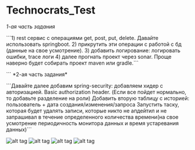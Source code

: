 # Technocrats_Test
*1-ая часть задания*

<p>```1) rest сервис с операциями get, post, put, delete. Давайте использовать springboot.
2) прикрутить эти операции с работой с бд (данные на свое усмотрение).
3) добавить логирование: логировать ошибки, trace логи
4) далее прогнать проект через sonar.
Проще наверно будет собирать проект maven или gradle.```</p>
```
*2-ая часть задания*
<p>```Давайте далее добавим spring-security: добавляем хидер с авторизацией. Basic authorization header. (Если все пойдет нормально, то добавьте разделение на роли)
Добавить вторую таблицу с историей: пользователь + дата создания/изменения/запроса
Запустить таску, которая будет удалять записи, которые никто не апдейтил и не запрашивал в течение определенного количества времени(на свое усмотрение периодичность монитора данных и время устаревания данных)```</p>

![alt tag](https://i.imgur.com/Yi9XRlk.png)
![alt tag](https://i.imgur.com/d8S9Tmg.png)
![alt tag](https://i.imgur.com/xJYxEXh.png)
![alt tag](https://i.imgur.com/fRZnWwp.png)
